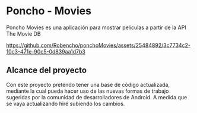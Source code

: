 # Poncho - Movies
Poncho Movies es una aplicación para mostrar peliculas a partir de la API The Movie DB


https://github.com/Robencho/ponchoMovies/assets/25484892/3c7734c2-10c3-471e-90c5-0d839aa1d7b3



## Alcance del proyecto
Con este proyecto pretendo tener una base de código actualizada, mediante la cual pueda hacer uso 
de las nuevas formas de trabajo sugeridas por la comunidad de desarrolladores de Android.
A medida que se vaya actualizando hiré subiendo los cambios. 
